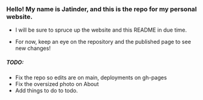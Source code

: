### Hello! My name is Jatinder, and this is the repo for my personal website.

* I will be sure to spruce up the website and this README in due time.

* For now, keep an eye on the repository and the published page to see new changes!

##### TODO:
* Fix the repo so edits are on main, deployments on gh-pages
* Fix the oversized photo on About
* Add things to do to todo.


